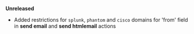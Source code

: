 **Unreleased**
* Added restrictions for `splunk`, `phantom` and `cisco` domains for 'from' field in **send email** and **send htmlemail** actions
